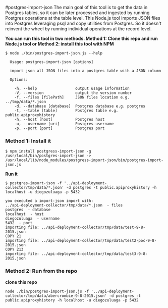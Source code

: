 #postgres-import-json
The main goal of this tool is to get the data in Postgres tables, so it can be later processed and ingested by running Postgres operations at the table level. This Node.js tool imports JSON files into Postgres leveraging psql and copy utilities from Postgres. So it doesn't reinvent the wheel by running individual operations at the record level.

**You can run this tool in two methods. Method 1: Clone this repo and run Node.js tool or Method 2: install this tool with NPM**

```shell
$ node ./bin/postgres-import-json.js --help

  Usage: postgres-import-json [options]

  import json all JSON files into a postgres table with a JSON column

  Options:

    -h, --help                 output usage information
    -V, --version              output the version number
    -f, --files [filePath]     JSON files location e.g. ../tmp/data/*.json
    -d, --database [database]  Postgres database e.g. postgres
    -t, --table [table]        Postgres table e.g. public.apiproxyhistory
    -h, --host [host]          Postgres host
    -u, --username [uri]       Postgres username
    -p, --port [port]          Postgres port
```

### Method 1: Install it

```shell
$ npm install postgress-import-json -g
/usr/local/bin/postgres-import-json -> /usr/local/lib/node_modules/postgress-import-json/bin/postgres-import-json.js
```

**Run it**
```shell
$ postgres-import-json -f '../api-deployment-collector/tmp/data/*.json' -d postgres -t public.apiproxyhistory -h localhost -u diegozuluaga -p 5432

you executed a import-json import with:
../api-deployment-collector/tmp/data/*.json  - files
postgres  - database
localhost  - host
diegozuluaga  - username
5432  - port
importing file: ../api-deployment-collector/tmp/data/test-9-8-2015.json
COPY 21
importing file: ../api-deployment-collector/tmp/data/test2-poc-9-8-2015.json
COPY 213
importing file: ../api-deployment-collector/tmp/data/test3-9-8-2015.json
```

### Method 2: Run from the repo
**clone this repo**

```shell
node ./bin/postgres-import-json.js -f '../api-deployment-collector/tmp/data/abercrombie-9-8-2015.json' -d postgres -t public.apiproxyhistory -h localhost -u diegozuluaga -p 5432
```
